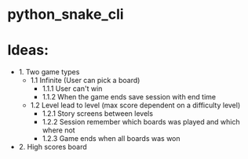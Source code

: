# python_snake_cli

# Ideas:
* 1\. Two game types  
  * 1\.1 Infinite (User can pick a board)
    * 1\.1\.1 User can't win
    * 1\.1\.2 When the game ends save session with end time
  * 1\.2 Level lead to level (max score dependent on a difficulty level)
    * 1\.2\.1 Story screens between levels
    * 1\.2\.2 Session remember which boards was played and which where not
    * 1\.2\.3 Game ends when all boards was won
* 2\. High scores board
